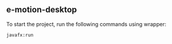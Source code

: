 ## e-motion-desktop
To start the project, run the following commands using wrapper:

```javafx:run```
